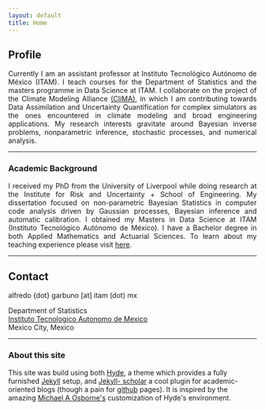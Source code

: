 ```yaml
---
layout: default
title: Home
---
```


## Profile

<div align="justify">

Currently I am an assistant professor at Instituto Tecnológico Autónomo de
México (ITAM). I teach courses for the Department of Statistics and the masters
programme in Data Science at ITAM. I collaborate on the project of the Climate
Modeling Alliance <a href="https://clima.caltech.edu/">(CliMA)</a>, in which I
am contributing towards Data Assimilation and Uncertainty Quantification for
complex simulators as the ones encountered in climate modeling and broad
engineering applications. My research interests gravitate around Bayesian
inverse problems, nonparametric inference, stochastic processes, and numerical
analysis.

<!---I am driven by large scale applications of mathematical models, often
encountered in numerical optimisation and pattern recognition tasks as in
machine learning. As a professional, I have specialised in numerical methods,
statistical modelling, data visualisation and applied probability models.--->

</div>

<div align="justify"></div>
<hr>

### Academic Background


<div align="justify">

I received my PhD from the University of Liverpool while doing research at the
Institute for Risk and Uncertainty + School of Engineering. My dissertation
focused on non-parametric Bayesian Statistics in computer code analysis driven
by Gaussian processes, Bayesian inference and automatic calibration. I obtained
my Masters in Data Science at ITAM (Instituto Tecnológico Autónomo de México). I
have a Bachelor degree in both Applied Mathematics and Actuarial Sciences.
To learn about my teaching experience please visit
[here](https://agarbuno.github.io/teaching/).

</div>

<hr>

## Contact

alfredo {dot} garbuno [at] itam (dot) mx

Department of Statistics  
[Instituto Tecnologico Autonomo de Mexico](https://www.itam.mx/)  
Mexico City, Mexico

<hr>

### About this site

This site was build using both [Hyde](https://github.com/poole/hyde), a theme
which provides a fully furnished [Jekyll]() setup, and [Jekyll-
scholar](https://github.com/inukshuk/jekyll-scholar) a cool plugin for
academic-oriented blogs (though a pain for [github](http://github.com)
pages). It is inspired by the amazing [Michael A
Osborne's](http://www.robots.ox.ac.uk/~mosb/) customization of Hyde's
environment.
